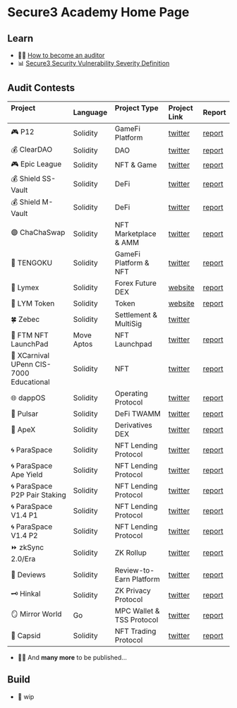 # Secure3 Academy Home Page

## Learn
- :man_student: [How to become an auditor](https://github.com/Secure3Audit/Secure3Academy/blob/main/HowToBecomeAnAuditor.md)
- :bar_chart: [Secure3 Security Vulnerability Severity Definition](https://github.com/Secure3Audit/Secure3Academy/blob/main/IssueSeverityDefinition.md)

## Audit Contests
| Project &nbsp; &nbsp; &nbsp; &nbsp; &nbsp;&nbsp; &nbsp; &nbsp; &nbsp; &nbsp; &nbsp; &nbsp;&nbsp; &nbsp;                                    | Language | Project Type &nbsp; &nbsp;&nbsp; &nbsp; &nbsp; &nbsp; | Project Link    | Report |
|:----------------------------------------------|:-----------|:------------------|:------------------|:--------------|
| :video_game: P12                            | Solidity | GameFi Platform | [twitter](https://twitter.com/_p12_) | [report](https://github.com/Secure3Audit/P12_Audit_Contest/tree/main/audit_report)                                          |
| :moneybag: ClearDAO                         | Solidity | DAO             | [twitter](https://twitter.com/clear_dao) | [report](https://github.com/Secure3Audit/ClearDAO_Audit_Contest/tree/main/audit_report)                                     |
| :video_game: Epic League                    | Solidity | NFT & Game      | [twitter](https://twitter.com/epicleagueteam) | [report](https://github.com/Secure3Audit/Epic_League_Audit_Contest/tree/main/audit_report)                                  |
| :moneybag: Shield SS-Vault                  | Solidity | DeFi             | [twitter](https://twitter.com/shield_dao) | [report](https://github.com/Secure3Audit/Shield_SSVault_Audit_Contest/tree/main/audit_report)                               |
| :moneybag: Shield M-Vault                   | Solidity | DeFi             | [twitter](https://twitter.com/shield_dao) | [report](https://github.com/Secure3Audit/Shield_MVault_Audit_Contest/tree/main/audit_report)                                |
| :purple_circle: ChaChaSwap                  | Solidity | NFT Marketplace & AMM    | [twitter](https://twitter.com/ChaChaSwap) | [report](https://github.com/Secure3Audit/ChaChaSwap_Audit_Contest/blob/main/audit_report/)                                  |
| :art: TENGOKU                               | Solidity | GameFi Platform & NFT             | [twitter](https://twitter.com/TENGOKU_HQ) | [report](https://github.com/Secure3Audit/TENGOKU_Audit_Contest/tree/main/audit_report)                                      |
| :currency_exchange:	 Lymex                                | Solidity | Forex Future DEX | [website](https://lymex.co/) | [report](https://github.com/Secure3Audit/Lymex_Audit_Contest/tree/main/audit_report)                                        |
| :dart: LYM Token                            | Solidity | Token           | [website](https://lymex.co/) | [report](https://github.com/Secure3Audit/Lymex_Token_Audit_Contest/tree/main/audit_report)                                  |
| :four_leaf_clover:	 Zebec                            | Solidity | Settlement & MultiSig           | [twitter](https://twitter.com/Zebec_HQ) |                         |
| :rocket: FTM NFT LaunchPad                  | Move Aptos | NFT Launchpad             | [twitter](https://twitter.com/FTMTeam1) | [report](https://github.com/Secure3Audit/Secure3Academy/tree/main/audit_reports/FTM%20NFT)                                  |
| :lion: XCarnival UPenn CIS-7000 Educational | Solidity | NFT             | [twitter](https://twitter.com/XCarnival_Lab) | [report](https://github.com/Secure3Audit/Secure3Academy/tree/main/audit_reports/XCarnival%20UPenn%20CIS-7000%20Educational) |
| :globe_with_meridians: dappOS               | Solidity | Operating Protocol         | [twitter](https://twitter.com/dappOS_com) | [report](https://github.com/Secure3Audit/Secure3Academy/tree/main/audit_reports/dappOS)                                     |
| :ocean: Pulsar                              | Solidity | DeFi TWAMM        | [twitter](https://twitter.com/PulsarSwap) | [report](https://github.com/Secure3Audit/Secure3Academy/tree/main/audit_reports/Pulsar)                                     |
| :gorilla: ApeX                              | Solidity | Derivatives DEX             | [twitter](https://twitter.com/OfficialApeXdex) | [report](https://github.com/Secure3Audit/Secure3Academy/tree/main/audit_reports/ApeX)                                       |
| :cyclone: ParaSpace                         | Solidity | NFT Lending Protocol    | [twitter](https://twitter.com/ParaSpace_NFT) | [report](https://github.com/Secure3Audit/Secure3Academy/tree/main/audit_reports/ParaSpace)                                  |
| :cyclone: ParaSpace Ape Yield               | Solidity | NFT Lending  Protocol    | [twitter](https://twitter.com/ParaSpace_NFT) | [report](https://github.com/Secure3Audit/Secure3Academy/tree/main/audit_reports/ParaSpace%20Ape%20Yield)                    |
| :cyclone: ParaSpace P2P Pair Staking        | Solidity | NFT Lending Protocol    | [twitter](https://twitter.com/ParaSpace_NFT) | [report](https://github.com/Secure3Audit/Secure3Academy/tree/main/audit_reports/ParaSpace%20P2P%20Pair%20Staking)           |
| :cyclone: ParaSpace V1.4 P1                 | Solidity | NFT Lending Protocol    | [twitter](https://twitter.com/ParaSpace_NFT) | [report](https://github.com/Secure3Audit/Secure3Academy/tree/main/audit_reports/ParaSpace%20V1.4%20P1)                      |
| :cyclone: ParaSpace V1.4 P2                 | Solidity | NFT Lending Protocol    | [twitter](https://twitter.com/ParaSpace_NFT) | [report](https://github.com/Secure3Audit/Secure3Academy/tree/main/audit_reports/ParaSpace%20V1.4%20P2)                      |
| :fast_forward: zkSync 2.0/Era                     | Solidity | ZK Rollup       | [twitter](https://twitter.com/zksync) | [report](https://github.com/Secure3Audit/Secure3Academy/tree/main/audit_reports/zkSync)                                     |
| :green_book: Deviews                        | Solidity | Review-to-Earn Platform           | [twitter](https://twitter.com/Deviews_io) | [report](https://github.com/Secure3Audit/Secure3Academy/tree/main/audit_reports/Deviews)                                    |
| :old_key: Hinkal                        | Solidity | ZK Privacy Protocol           | [twitter](https://twitter.com/hinkal_protocol) | [report](https://github.com/Secure3Audit/Secure3Academy/tree/main/audit_reports/Hinkal)                                    |
| :mirror: Mirror World                        | Go | MPC Wallet & TSS Protocol           | [twitter](https://twitter.com/MirrorPlatform) | [report](https://github.com/Secure3Audit/Secure3Academy/tree/main/audit_reports/MirrorWorldMPCWallet)                                    |
| :butterfly: Capsid                        | Solidity | NFT Trading Protocol           | [twitter](https://twitter.com/Capsid_One) | [report](https://github.com/Secure3Audit/Secure3Academy/tree/main/audit_reports/CapsidNFRTrading)                                    |

- :mage_man: And **many more** to be published...

## Build
- :crystal_ball: wip

